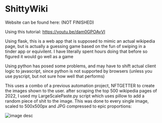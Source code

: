 # ShittyWiki

Website can be found here: (NOT FINISHED)

Using this tutorial: https://youtu.be/dam0GPOAvVI

Using flask, this is a web app that is supposed to mimic an actual wikipedia page, but is actually a guessing game based on the fun of swiping in a tinder app or equivilent. I have literally spent hours doing that before so figured it would go well as a game

Using python has posed some problems, and may have to shift actual client logic to javascript, since python is not supported by browsers (unless you use pyscript, but not sure how well that performs)

This uses a combo of a previous automation project, NFTGETTER to create the images shown to the user.
after scraping  the top 500 wikipedia pages of 2022, I used my LargeScalePaste.py script which uses pillow to add a random piece of shit to the image. This was done to every single image, scaled to 500x500px and JPG compressed to epic proportions:

![image desc](./lol.gif)
